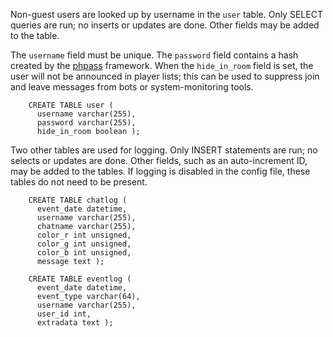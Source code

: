 Non-guest users are looked up by username in the `user` table. Only SELECT queries are run; no inserts or updates are done. Other fields may be added to the table.

The `username` field must be unique. The `password` field contains a hash created by the [phpass](http://www.openwall.com/phpass/) framework. When the `hide_in_room` field is set, the user will not be announced in player lists; this can be used to suppress join and leave messages from bots or system-monitoring tools.

        CREATE TABLE user (
          username varchar(255),
          password varchar(255),
          hide_in_room boolean );

Two other tables are used for logging. Only INSERT statements are run; no selects or updates are done. Other fields, such as an auto-increment ID, may be added to the tables. If logging is disabled in the config file, these tables do not need to be present.

        CREATE TABLE chatlog (
          event_date datetime,
          username varchar(255),
          chatname varchar(255),
          color_r int unsigned,
          color_g int unsigned,
          color_b int unsigned,
          message text );
        
        CREATE TABLE eventlog (
          event_date datetime,
          event_type varchar(64),
          username varchar(255),
          user_id int,
          extradata text );
